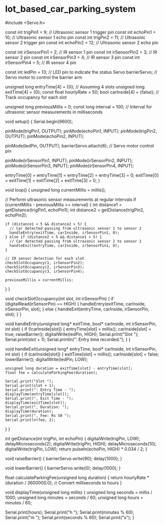 # Iot_based_car_parking_system
#include <Servo.h>

const int trigPin1 = 9;       // Ultrasonic sensor 1 trigger pin
const int echoPin1 = 10;      // Ultrasonic sensor 1 echo pin
const int trigPin2 = 11;      // Ultrasonic sensor 2 trigger pin
const int echoPin2 = 12;      // Ultrasonic sensor 2 echo pin

const int irSensorPin1 = 2;  // IR sensor 1 pin
const int irSensorPin2 = 3;  // IR sensor 2 pin
const int irSensorPin3 = 4;  // IR sensor 3 pin
const int irSensorPin4 = 5;  // IR sensor 4 pin

const int ledPin = 13;        // LED pin to indicate the status
Servo barrierServo;           // Servo motor to control the barrier arm

unsigned long entryTime[4] = {0};  // Assuming 4 slots
unsigned long exitTime[4] = {0};
const float hourlyRate = 50;
bool carInside[4] = {false};  // Track occupancy for each slot

unsigned long previousMillis = 0;
const long interval = 100;  // Interval for ultrasonic sensor measurements in milliseconds

void setup() {
  Serial.begin(9600);

  pinMode(trigPin1, OUTPUT);
  pinMode(echoPin1, INPUT);
  pinMode(trigPin2, OUTPUT);
  pinMode(echoPin2, INPUT);

  pinMode(ledPin, OUTPUT);
  barrierServo.attach(6);  // Servo motor control pin

  pinMode(irSensorPin1, INPUT);
  pinMode(irSensorPin2, INPUT);
  pinMode(irSensorPin3, INPUT);
  pinMode(irSensorPin4, INPUT);

  entryTime[0] = entryTime[1] = entryTime[2] = entryTime[3] = 0;
  exitTime[0] = exitTime[1] = exitTime[2] = exitTime[3] = 0;
}

void loop() {
  unsigned long currentMillis = millis();

  // Perform ultrasonic sensor measurements at regular intervals
  if (currentMillis - previousMillis >= interval) {
    int distance1 = getDistance(trigPin1, echoPin1);
    int distance2 = getDistance(trigPin2, echoPin2);

    if (distance1 < 5 && distance2 > 5) {
      // Car detected passing from ultrasonic sensor 1 to sensor 2
      handleEntry(exitTime, carInside, irSensorPin1, 0);
    } else if (distance2 < 5 && distance1 > 5) {
      // Car detected passing from ultrasonic sensor 2 to sensor 1
      handleExit(entryTime, carInside, irSensorPin1, 0);
    }

    // IR sensor detection for each slot
    checkSlotOccupancy(1, irSensorPin2);
    checkSlotOccupancy(2, irSensorPin3);
    checkSlotOccupancy(3, irSensorPin4);

    previousMillis = currentMillis;
  }
}

void checkSlotOccupancy(int slot, int irSensorPin) {
  if (digitalRead(irSensorPin) == HIGH) {
    handleEntry(exitTime, carInside, irSensorPin, slot);
  } else {
    handleExit(entryTime, carInside, irSensorPin, slot);
  }
}

void handleEntry(unsigned long* exitTime, bool* carInside, int irSensorPin, int slot) {
  if (!carInside[slot]) {
    entryTime[slot] = millis();
    carInside[slot] = true;
    raiseBarrier();
    digitalWrite(ledPin, HIGH);
    Serial.print("Slot ");
    Serial.print(slot + 1);
    Serial.println(": Entry time recorded.");
  }
}

void handleExit(unsigned long* entryTime, bool* carInside, int irSensorPin, int slot) {
  if (carInside[slot]) {
    exitTime[slot] = millis();
    carInside[slot] = false;
    lowerBarrier();
    digitalWrite(ledPin, LOW);

    unsigned long duration = exitTime[slot] - entryTime[slot];
    float fee = calculateParkingFee(duration);

    Serial.print("Slot ");
    Serial.print(slot + 1);
    Serial.print(": Entry Time - ");
    displayTime(entryTime[slot]);
    Serial.print(", Exit Time - ");
    displayTime(exitTime[slot]);
    Serial.print(", Duration: ");
    displayTime(duration);
    Serial.print(", Fee: Rs 50 ");
    Serial.println(fee, 2);
  }
}

int getDistance(int trigPin, int echoPin) {
  digitalWrite(trigPin, LOW);
  delayMicroseconds(2);
  digitalWrite(trigPin, HIGH);
  delayMicroseconds(10);
  digitalWrite(trigPin, LOW);
  return pulseIn(echoPin, HIGH) * 0.034 / 2;
}

void raiseBarrier() {
  barrierServo.write(90);
  delay(1000);
}

void lowerBarrier() {
  barrierServo.write(0);
  delay(1000);
}

float calculateParkingFee(unsigned long duration) {
  return hourlyRate * (duration / 3600000.0); // Convert milliseconds to hours
}

void displayTime(unsigned long millis) {
  unsigned long seconds = millis / 1000;
  unsigned long minutes = seconds / 60;
  unsigned long hours = minutes / 60;

  Serial.print(hours);
  Serial.print("h ");
  Serial.print(minutes % 60);
  Serial.print("m ");
  Serial.print(seconds % 60);
  Serial.print("s");
}
